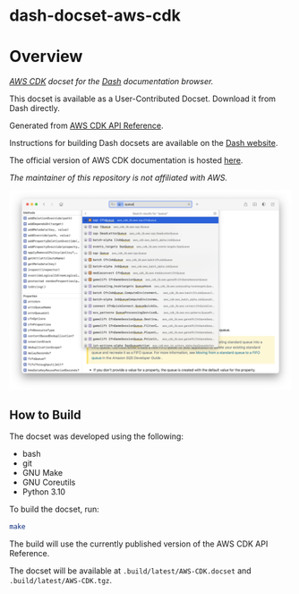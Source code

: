 dash-docset-aws-cdk
===================

# Overview

_[AWS CDK](https://docs.aws.amazon.com/cdk/v2/guide/home.html) docset for the [Dash](https://kapeli.com/dash) documentation browser._

This docset is available as a User-Contributed Docset. Download it from Dash directly.

Generated from [AWS CDK API Reference](https://docs.aws.amazon.com/cdk/api/v2/docs/aws-construct-library.html).

Instructions for building Dash docsets are available on the [Dash website](https://kapeli.com/docsets#dashDocset).

The official version of AWS CDK documentation is hosted [here](https://docs.aws.amazon.com/cdk/api/v2/index.html).

_The maintainer of this repository is not affiliated with AWS._

![Screenshot](screenshot.png)

## How to Build

The docset was developed using the following:

- bash
- git
- GNU Make
- GNU Coreutils
- Python 3.10

To build the docset, run:

```bash
make
```

The build will use the currently published version of the AWS CDK API Reference.

The docset will be available at `.build/latest/AWS-CDK.docset` and `.build/latest/AWS-CDK.tgz`. 
